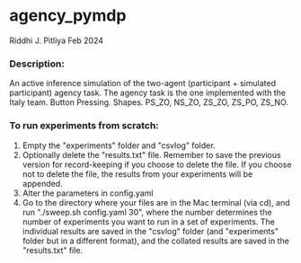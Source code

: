 # agency_pymdp
Riddhi J. Pitliya Feb 2024

### Description:
An active inference simulation of the two-agent (participant + simulated participant) agency task. The agency task is the one implemented with the Italy team. Button Pressing. Shapes. PS_ZO, NS_ZO, ZS_ZO, ZS_PO, ZS_NO.

### To run experiments from scratch: 
1. Empty the "experiments" folder and "csvlog" folder.
2. Optionally delete the "results.txt" file. Remember to save the previous version for record-keeping if you choose to delete the file. If you choose not to delete the file, the results from your experiments will be appended.
3. Alter the parameters in config.yaml 
4. Go to the directory where your files are in the Mac terminal (via cd), and run "./sweep.sh config.yaml 30", where the number determines the number of experiments you want to run in a set of experiments. The individual results are saved in the "csvlog" folder (and "experiments" folder but in a different format), and the collated results are saved in the "results.txt" file.
